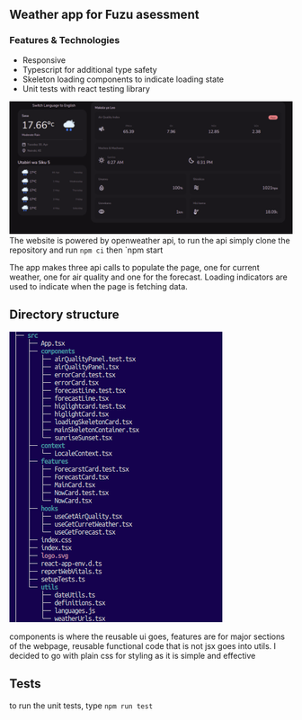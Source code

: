 ## Weather app for Fuzu asessment

### Features & Technologies
- Responsive
- Typescript for additional type safety
- Skeleton loading components to indicate loading state
- Unit tests with react testing library 


![homepage](weather_app.png)
The website is powered by openweather api, to run the api simply clone the repository and run  `npm ci` then `npm start

The app makes three api calls to populate the page, one for current weather, one for air quality and one for the forecast. Loading indicators are used to indicate when the page is fetching data. 

## Directory structure
![homepage](directory.png)

components is where the reusable ui goes, features are for major sections of the webpage, reusable functional code that is not jsx goes into utils. I decided to go with plain css for styling as it is simple and effective  

## Tests
to run the unit tests, type `npm run test`
